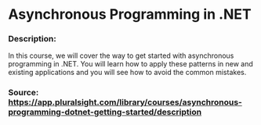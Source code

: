 # Asynchronous Programming in .NET

### Description:<br/>
In this course, we will cover the way to get started with asynchronous programming in .NET. You will learn how to apply these patterns in new and existing applications and you will see how to avoid the common mistakes.

### Source: https://app.pluralsight.com/library/courses/asynchronous-programming-dotnet-getting-started/description
